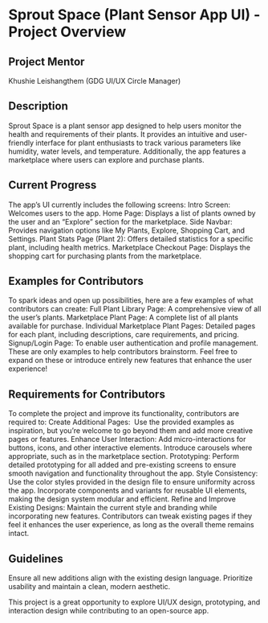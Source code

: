 # Sprout Space (Plant Sensor App UI) - Project Overview

## Project Mentor
Khushie Leishangthem (GDG UI/UX Circle Manager)

## Description
Sprout Space is a plant sensor app designed to help users monitor the health and requirements of their plants. It provides an intuitive and user-friendly interface for plant enthusiasts to track various parameters like humidity, water levels, and temperature. Additionally, the app features a marketplace where users can explore and purchase plants.

## Current Progress
The app’s UI currently includes the following screens:
Intro Screen: Welcomes users to the app.
Home Page: Displays a list of plants owned by the user and an “Explore” section for the marketplace.
Side Navbar: Provides navigation options like My Plants, Explore, Shopping Cart, and Settings.
Plant Stats Page (Plant 2): Offers detailed statistics for a specific plant, including health metrics.
Marketplace Checkout Page: Displays the shopping cart for purchasing plants from the marketplace.

## Examples for Contributors
To spark ideas and open up possibilities, here are a few examples of what contributors can create:
Full Plant Library Page: A comprehensive view of all the user’s plants.
Marketplace Plant Page: A complete list of all plants available for purchase.
Individual Marketplace Plant Pages: Detailed pages for each plant, including descriptions, care requirements, and pricing.
Signup/Login Page: To enable user authentication and profile management.
These are only examples to help contributors brainstorm. Feel free to expand on these or introduce entirely new features that enhance the user experience!

## Requirements for Contributors
To complete the project and improve its functionality, contributors are required to:
Create Additional Pages:  Use the provided examples as inspiration, but you’re welcome to go beyond them and add more creative pages or features.
Enhance User Interaction:
Add micro-interactions for buttons, icons, and other interactive elements.
Introduce carousels where appropriate, such as in the marketplace section.
Prototyping:
Perform detailed prototyping for all added and pre-existing screens to ensure smooth navigation and functionality throughout the app.
Style Consistency:
Use the color styles provided in the design file to ensure uniformity across the app.
Incorporate components and variants for reusable UI elements, making the design system modular and efficient.
Refine and Improve Existing Designs:
Maintain the current style and branding while incorporating new features.
Contributors can tweak existing pages if they feel it enhances the user experience, as long as the overall theme remains intact.

## Guidelines
Ensure all new additions align with the existing design language.
Prioritize usability and maintain a clean, modern aesthetic.

This project is a great opportunity to explore UI/UX design, prototyping, and interaction design while contributing to an open-source app.
